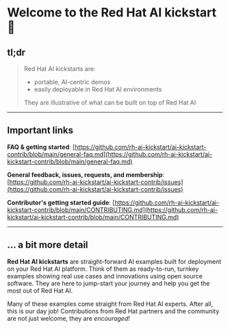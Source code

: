 # Welcome to the Red Hat AI kickstart :wave: 

## tl;dr

> Red Hat AI kickstarts are: 
> * portable, AI-centric demos 
> * easily deployable in Red Hat AI environments
>
> They are illustrative of what can be built on top of Red Hat AI

---
## Important links

**FAQ & getting started**:
[https://github.com/rh-ai-kickstart/ai-kickstart-contrib/blob/main/general-faq.md](https://github.com/rh-ai-kickstart/ai-kickstart-contrib/blob/main/general-faq.md)

**General feedback, issues, requests, and membership**:
[https://github.com/rh-ai-kickstart/ai-kickstart-contrib/issues](https://github.com/rh-ai-kickstart/ai-kickstart-contrib/issues)

**Contributor's getting started guide**:
[https://github.com/rh-ai-kickstart/ai-kickstart-contrib/blob/main/CONTRIBUTING.md](https://github.com/rh-ai-kickstart/ai-kickstart-contrib/blob/main/CONTRIBUTING.md)


--- 
## ... a bit more detail

**Red Hat AI kickstarts** are straight-forward AI examples built for deployment on
your Red Hat AI platform. Think of them as ready-to-run, turnkey examples showing
real use cases and innovations using open source software. They are here to
jump-start your journey and help you get the most out of Red Hat AI.

Many of these examples come straight from Red Hat AI experts. After all, this is
our day job! Contributions from Red Hat partners and the community are not just
welcome, they are *encouraged*!
